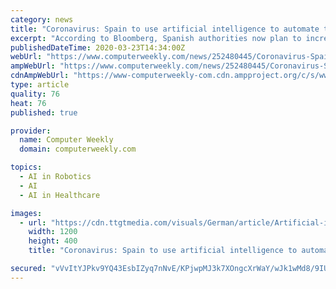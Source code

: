 ```yaml
---
category: news
title: "Coronavirus: Spain to use artificial intelligence to automate testing"
excerpt: "According to Bloomberg, Spanish authorities now plan to increase daily testing from about 20,000 a day to 80,000, by using four robots to apply artificial intelligence (AI) to testing. Speaking at a conference on Saturday 21 March, Raquel Yotti, head of Madrid’s health institute, said: “A plan to automate tests through robots has already ..."
publishedDateTime: 2020-03-23T14:34:00Z
webUrl: "https://www.computerweekly.com/news/252480445/Coronavirus-Spain-to-use-Artificial-intelligence-to-automate-testing"
ampWebUrl: "https://www.computerweekly.com/news/252480445/Coronavirus-Spain-to-use-Artificial-intelligence-to-automate-testing?amp=1"
cdnAmpWebUrl: "https://www-computerweekly-com.cdn.ampproject.org/c/s/www.computerweekly.com/news/252480445/Coronavirus-Spain-to-use-Artificial-intelligence-to-automate-testing?amp=1"
type: article
quality: 76
heat: 76
published: true

provider:
  name: Computer Weekly
  domain: computerweekly.com

topics:
  - AI in Robotics
  - AI
  - AI in Healthcare

images:
  - url: "https://cdn.ttgtmedia.com/visuals/German/article/Artificial-intelligence-robot-datacenter-adobe.jpg"
    width: 1200
    height: 400
    title: "Coronavirus: Spain to use artificial intelligence to automate testing"

secured: "vVvItYJPkv9YQ43EsbIZyq7nNvE/KPjwpMJ3k7XOngcXrWaY/wJk1wMd8/9IUSh6Nrk6wek+0w8QdBGx/vnbInsCI55GhMzIxzqK5/z6EB+QY3mGT1mVkfnRc146bC9FHm1WRQKwkOI1suH9mj1C553JADFZ6ILY1ht+WbDQsMPOE3t7fWgmhMjqs6zMASj9o4+Imslkm480gRtUlftI8n+NNCMAP1B7BgXLPEBJaDunNrhW0r8hOfWK1yDXXnweIAE74Rn57uKMq/+hUxSWz6lfJUGk0tjgx9tvSYUfOwriMSUZzzvp5RH+fOK2k+dAYMXyOSIxq0YOVPD8OmyDi0s14gsjqlbt0HRRmrBwGWvI3sNzl1nzA+vYoqnvAM69BNi/n3Qz8phf5E9PenlAIxp5jf3SVfldAEeCFs6zpjh6JUrqcAsLk7avk7Ll6B7P+1jy7wM/0fKTFqg+ygwx4hzeFMoF5ClxMje/elrRi1U=;6olW/cvuBnCpFTM1QBiuqQ=="
---
```


